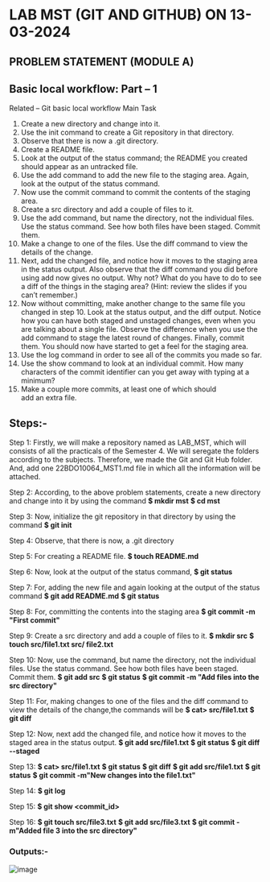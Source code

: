 # LAB MST (GIT AND GITHUB) ON 13-03-2024
## PROBLEM STATEMENT (MODULE A)

## Basic local workflow: Part – 1
Related – Git basic local workflow
Main Task
1. Create a new directory and change into it.
2. Use the init command to create a Git repository in that directory.
3. Observe that there is now a .git directory.
4. Create a README file.
5. Look at the output of the status command; the README you created should appear as an untracked file.
6. Use the add command to add the new file to the staging area. Again, look at the output of the status command.
7. Now use the commit command to commit the contents of the staging area.
8. Create a src directory and add a couple of files to it.
9. Use the add command, but name the directory, not the individual files. Use the status command. See how both files have been staged. Commit them.
10. Make a change to one of the files. Use the diff command to view the details of the change.
11. Next, add the changed file, and notice how it moves to the staging area in the status output. Also observe that the diff command you did before using add now gives no output. Why not? What do you have to do to see a diff of the things in the staging area? (Hint: review the slides if you can’t remember.)
12. Now without committing, make another change to the same file you changed in step 10. Look at the status output, and the diff output. Notice how you can have both staged and unstaged changes, even when you are talking about a single file. Observe the difference when you use the add command to stage the latest round of changes. Finally, commit them. You should now have started to get a feel for the staging area.
13. Use the log command in order to see all of the commits you made so far.
14. Use the show command to look at an individual commit. How many characters of the commit identifier can you get away with typing at a minimum?
15. Make a couple more commits, at least one of which should add an extra file.

## Steps:-

Step 1: Firstly, we will make a repository named as LAB_MST, which will consists of all the practicals of the Semester 4. 
We will seregate the folders according to the subjects. Therefore, we made the Git and Git Hub folder. And, add one 22BDO10064_MST1.md file in which all the information will be attached. 

Step 2: According, to the above problem statements, create a new directory and change into it by using the command 
         **$ mkdir mst**
         **$ cd mst**

Step 3: Now, initialize the git repository in that directory by using the command 
        **$ git init**

Step 4: Observe, that there is now, a .git directory

Step 5: For creating a README file.
        **$ touch README.md**

Step 6: Now, look at the output of the status command, 
        **$ git status**

Step 7: For, adding the new file and again looking at the output of the status command 
        **$ git add README.md**
        **$ git status**

Step 8: For, committing the contents into the staging area
        **$ git commit -m "First commit"**

Step 9: Create a src directory and add a couple of files to it.
        **$ mkdir src**
        **$ touch src/file1.txt src/ file2.txt**

Step 10: Now, use the command, but name the directory, not the individual files. Use the status command. See how both files have been staged. Commit them.
        **$ git add src**
        **$ git status**
        **$ git commit -m "Add files into the src directory"**

Step 11: For, making changes to one of the files and the diff command to view the details of the change,the commands will be 
        **$ cat> src/file1.txt**
        **$ git diff**
        
Step 12: Now, next add the changed file, and notice how it moves to the staged area in the status output.
        **$ git add src/file1.txt**
        **$ git status**
        **$ git diff --staged**

Step 13: **$ cat> src/file1.txt**
        **$ git status**
        **$ git diff**
        **$ git add src/file1.txt**
        **$ git status**
        **$ git commit -m"New changes into the file1.txt"**

Step 14: **$ git log**

Step 15: **$ git show <commit_id>**

Step 16: **$ git touch src/file3.txt**
         **$ git add src/file3.txt**
         **$ git commit -m"Added file 3 into the src directory"**

### Outputs:- 

![image](https://github.com/Sakshi-code13/Semester-4/assets/119587392/47509e7b-6c56-4950-a3be-8741e9947af3)
